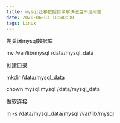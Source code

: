```yaml
---
title: mysql迁移数据目录解决磁盘不足问题
date: 2020-06-03 10:40:30
tags: Linux
---
```


先关闭mysql数据库

mv /var/lib/mysql /data/mysql_data

<!--more-->

创建目录

mkdir /data/mysql_data

chown mysql:mysql /data/mysql_data

做软连接

ln -s /data/mysql_data/mysql /var/lib/mysql